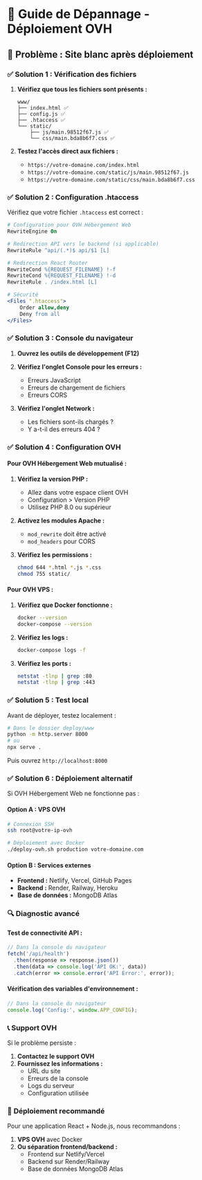 # 🔧 Guide de Dépannage - Déploiement OVH

## 🚨 Problème : Site blanc après déploiement

### ✅ **Solution 1 : Vérification des fichiers**

1. **Vérifiez que tous les fichiers sont présents :**
   ```
   www/
   ├── index.html ✅
   ├── config.js ✅
   ├── .htaccess ✅
   └── static/
       ├── js/main.98512f67.js ✅
       └── css/main.bda8b6f7.css ✅
   ```

2. **Testez l'accès direct aux fichiers :**
   - `https://votre-domaine.com/index.html`
   - `https://votre-domaine.com/static/js/main.98512f67.js`
   - `https://votre-domaine.com/static/css/main.bda8b6f7.css`

### ✅ **Solution 2 : Configuration .htaccess**

Vérifiez que votre fichier `.htaccess` est correct :

```apache
# Configuration pour OVH Hébergement Web
RewriteEngine On

# Redirection API vers le backend (si applicable)
RewriteRule ^api/(.*)$ api/$1 [L]

# Redirection React Router
RewriteCond %{REQUEST_FILENAME} !-f
RewriteCond %{REQUEST_FILENAME} !-d
RewriteRule . /index.html [L]

# Sécurité
<Files ".htaccess">
    Order allow,deny
    Deny from all
</Files>
```

### ✅ **Solution 3 : Console du navigateur**

1. **Ouvrez les outils de développement (F12)**
2. **Vérifiez l'onglet Console pour les erreurs :**
   - Erreurs JavaScript
   - Erreurs de chargement de fichiers
   - Erreurs CORS

3. **Vérifiez l'onglet Network :**
   - Les fichiers sont-ils chargés ?
   - Y a-t-il des erreurs 404 ?

### ✅ **Solution 4 : Configuration OVH**

#### **Pour OVH Hébergement Web mutualisé :**

1. **Vérifiez la version PHP :**
   - Allez dans votre espace client OVH
   - Configuration > Version PHP
   - Utilisez PHP 8.0 ou supérieur

2. **Activez les modules Apache :**
   - `mod_rewrite` doit être activé
   - `mod_headers` pour CORS

3. **Vérifiez les permissions :**
   ```bash
   chmod 644 *.html *.js *.css
   chmod 755 static/
   ```

#### **Pour OVH VPS :**

1. **Vérifiez que Docker fonctionne :**
   ```bash
   docker --version
   docker-compose --version
   ```

2. **Vérifiez les logs :**
   ```bash
   docker-compose logs -f
   ```

3. **Vérifiez les ports :**
   ```bash
   netstat -tlnp | grep :80
   netstat -tlnp | grep :443
   ```

### ✅ **Solution 5 : Test local**

Avant de déployer, testez localement :

```bash
# Dans le dossier deploy/www
python -m http.server 8000
# ou
npx serve .
```

Puis ouvrez `http://localhost:8000`

### ✅ **Solution 6 : Déploiement alternatif**

Si OVH Hébergement Web ne fonctionne pas :

#### **Option A : VPS OVH**
```bash
# Connexion SSH
ssh root@votre-ip-ovh

# Déploiement avec Docker
./deploy-ovh.sh production votre-domaine.com
```

#### **Option B : Services externes**
- **Frontend :** Netlify, Vercel, GitHub Pages
- **Backend :** Render, Railway, Heroku
- **Base de données :** MongoDB Atlas

### 🔍 **Diagnostic avancé**

#### **Test de connectivité API :**
```javascript
// Dans la console du navigateur
fetch('/api/health')
  .then(response => response.json())
  .then(data => console.log('API OK:', data))
  .catch(error => console.error('API Error:', error));
```

#### **Vérification des variables d'environnement :**
```javascript
// Dans la console du navigateur
console.log('Config:', window.APP_CONFIG);
```

### 📞 **Support OVH**

Si le problème persiste :

1. **Contactez le support OVH**
2. **Fournissez les informations :**
   - URL du site
   - Erreurs de la console
   - Logs du serveur
   - Configuration utilisée

### 🚀 **Déploiement recommandé**

Pour une application React + Node.js, nous recommandons :

1. **VPS OVH** avec Docker
2. **Ou séparation frontend/backend :**
   - Frontend sur Netlify/Vercel
   - Backend sur Render/Railway
   - Base de données MongoDB Atlas
